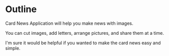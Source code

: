 # Outline

Card News Application will help you make news with images.


You can cut images, add letters, arrange pictures, and share them at a time.


I'm sure it would be helpful if you wanted to make the card news easy and simple.
